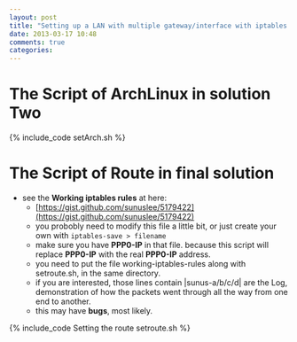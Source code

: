 ```yaml
---
layout: post
title: "Setting up a LAN with multiple gateway/interface with iptables and route policy under awesome Linux[2/2]"
date: 2013-03-17 10:48
comments: true
categories: 
---
```


# The Script of ArchLinux in solution Two #
{% include_code setArch.sh %}


# The Script of Route in final solution #

* see the **Working iptables rules** at here:
  * [https://gist.github.com/sunuslee/5179422](https://gist.github.com/sunuslee/5179422)
  * you probobly need to modify this file a little bit, or just create your own with ``iptables-save > filename``
  * make sure you have **PPP0-IP** in that file. because this script will replace **PPP0-IP** with the real **PPP0-IP** address.
  * you need to put the file working-iptables-rules along with setroute.sh, in the same directory.
  * if you are interested, those lines contain |sunus-a/b/c/d| are the Log, demonstration of how the packets went through all the way from one end to another.
  * this may have **bugs**, most likely.

{% include_code Setting the route setroute.sh %}
